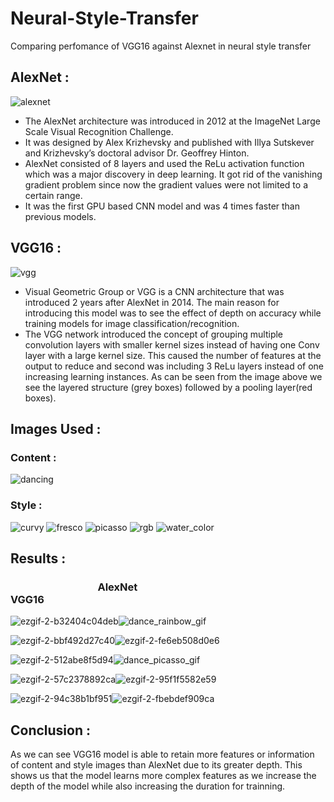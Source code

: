 # Neural-Style-Transfer
Comparing perfomance of VGG16 against Alexnet in neural style transfer



## AlexNet : 
![alexnet](https://user-images.githubusercontent.com/57902078/139523818-6cdf461c-8919-45bd-9ae2-6970f1104f60.png)

 - The AlexNet architecture was introduced in 2012 at the ImageNet Large Scale Visual Recognition Challenge.
 - It was designed by Alex Krizhevsky and published with Illya Sutskever and Krizhevsky’s doctoral advisor Dr. Geoffrey Hinton.
 - AlexNet consisted of 8 layers and used the ReLu activation function which was a major discovery in deep learning. It got rid of the vanishing gradient problem since now the gradient values were not limited to a certain range.
  - It was the first GPU based CNN model and was 4 times faster than previous models.

## VGG16 :
![vgg](https://user-images.githubusercontent.com/57902078/139523822-25552986-6b8f-4447-9b97-70b7fabf252f.jpeg)


- Visual Geometric Group or VGG is a CNN architecture that was introduced 2 years after AlexNet in 2014. The main reason for introducing this model was to see the effect of depth on accuracy while training models for image classification/recognition.
- The VGG network introduced the concept of grouping multiple convolution layers with smaller kernel sizes instead of having one Conv layer with a large kernel size. This caused the number of features at the output to reduce and second was including 3 ReLu layers instead of one increasing learning instances. As can be seen from the image above we see the layered structure (grey boxes) followed by a pooling layer(red boxes).

## Images Used :
### Content :
  ![dancing](https://user-images.githubusercontent.com/57902078/139524723-a47b3fff-72db-4fb9-834a-981871b56b0d.jpg)
### Style :
![curvy](https://user-images.githubusercontent.com/57902078/139524842-51838d14-25cc-4b6c-ad68-3149f5430cc7.jpg)
![fresco](https://user-images.githubusercontent.com/57902078/139524872-75514c18-d52a-4cc9-bc8c-f9694445c326.jpg)
![picasso](https://user-images.githubusercontent.com/57902078/139524877-23522031-938e-4d26-953e-c4dacbe5c35f.jpg)
![rgb](https://user-images.githubusercontent.com/57902078/139524878-5b21368c-26bf-4a69-b446-090af3f7d0b3.jpg)
![water_color](https://user-images.githubusercontent.com/57902078/139524883-3b347166-4bd7-4c74-a441-131930c52564.jpg)



## Results :

### &nbsp;&nbsp;&nbsp;&nbsp;&nbsp;&nbsp;&nbsp;&nbsp;&nbsp;&nbsp;&nbsp;&nbsp;&nbsp;&nbsp;&nbsp;&nbsp;&nbsp;&nbsp;&nbsp;&nbsp;&nbsp;&nbsp;&nbsp;&nbsp;&nbsp;&nbsp;&nbsp;&nbsp;&nbsp;&nbsp;&nbsp;&nbsp;&nbsp;&nbsp;&nbsp; AlexNet &nbsp;&nbsp;&nbsp;&nbsp;&nbsp;&nbsp;&nbsp;&nbsp;&nbsp;&nbsp;&nbsp;&nbsp;&nbsp;&nbsp;&nbsp;&nbsp;&nbsp;&nbsp;&nbsp;&nbsp;&nbsp;&nbsp;&nbsp;&nbsp;&nbsp;&nbsp;&nbsp;&nbsp;&nbsp;&nbsp;&nbsp;&nbsp;&nbsp;&nbsp;&nbsp;&nbsp;&nbsp;&nbsp;&nbsp;&nbsp;&nbsp;&nbsp;&nbsp;&nbsp;&nbsp;&nbsp;&nbsp;&nbsp;&nbsp;&nbsp;&nbsp;&nbsp;&nbsp;&nbsp;&nbsp;&nbsp;&nbsp;&nbsp;&nbsp;&nbsp;&nbsp;&nbsp;&nbsp; VGG16


![ezgif-2-b32404c04deb](https://user-images.githubusercontent.com/57902078/139524208-8992d87d-11fa-4f48-86c2-031a6419574c.gif)![dance_rainbow_gif](https://user-images.githubusercontent.com/57902078/139524258-ac15803b-0d1d-4d64-9b6e-44c4eb71c0f4.gif)

![ezgif-2-bbf492d27c40](https://user-images.githubusercontent.com/57902078/139524211-ffa2e4fe-730c-4cf9-952a-4be515c74141.gif)![ezgif-2-fe6eb508d0e6](https://user-images.githubusercontent.com/57902078/139524281-00046890-4c7b-4be9-b482-8bb864d9a8d0.gif)

![ezgif-2-512abe8f5d94](https://user-images.githubusercontent.com/57902078/139524206-6433877b-df06-4085-8091-31b86111a624.gif)![dance_picasso_gif](https://user-images.githubusercontent.com/57902078/139524506-91edadae-88b2-4edb-8b9d-f05508f90c65.gif)

![ezgif-2-57c2378892ca](https://user-images.githubusercontent.com/57902078/139524199-676b84e3-69cf-4611-a2d9-272f6c093372.gif)![ezgif-2-95f1f5582e59](https://user-images.githubusercontent.com/57902078/139524328-27fb7c91-28bd-4d00-9291-788df759bd8a.gif)

![ezgif-2-94c38b1bf951](https://user-images.githubusercontent.com/57902078/139524201-1626449e-6ea6-4b57-afab-120dbc6c8654.gif)![ezgif-2-fbebdef909ca](https://user-images.githubusercontent.com/57902078/139524268-5e914c97-7665-4c41-9ac4-478d3ce49d7f.gif)



## Conclusion :
As we can see VGG16 model is able to retain more features or information of content and style images than AlexNet due to its greater depth. This shows us that the model learns more complex features as we increase the depth of the model while also increasing the duration for trainning.

